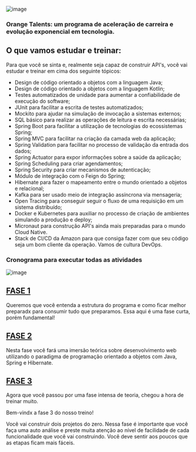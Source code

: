 ![image](https://user-images.githubusercontent.com/63964369/121933482-82abaf00-cd1c-11eb-9484-5b1e1081ddef.png)

### Orange Talents: um programa de aceleração de carreira e evolução exponencial em tecnologia.

## **O que vamos estudar e treinar:**

Para que você se sinta e, realmente seja capaz de construir API's, você vai estudar e treinar em cima dos seguinte tópicos:

- Design de código orientado a objetos com a linguagem Java;
- Design de código orientado a objetos com a linguagem Kotlin;
- Testes automatizados de unidade para aumentar a confiabilidade de execução do software;
- JUnit para facilitar a escrita de testes automatizados;
- Mockito para ajudar na simulação de invocação a sistemas externos;
- SQL básico para realizar as operações de leitura e escrita necessárias;
- Spring Boot para facilitar a utilização de tecnologias do ecossistemas Spring;
- Spring MVC para facilitar na criação da camada web da aplicação;
- Spring Validation para facilitar no processo de validação da entrada dos dados;
- Spring Actuator para expor informações sobre a saúde da aplicação;
- Spring Scheduling para criar agendamentos;
- Spring Security para criar mecanismos de autenticação;
- Módulo de integração com o Feign do Spring;
- Hibernate para fazer o mapeamento entre o mundo orientado a objetos e relacional;
- Kafka para ser usado meio de integração assíncrona via mensageria;
- Open Tracing para conseguir seguir o fluxo de uma requisição em um sistema distribuído;
- Docker e Kubernetes para auxiliar no processo de criação de ambientes simulando a produção e deploy;
- Micronaut para construção API's ainda mais preparadas para o mundo Cloud Native.
- Stack de CI/CD da Amazon para que consiga fazer com que seu código seja um bom cliente da operação. Vamos de cultura DevOps.

### Cronograma para executar todas as atividades

![image](https://user-images.githubusercontent.com/63964369/121933508-8dfeda80-cd1c-11eb-95a7-d486485a30fa.png)

## [FASE 1](https://github.com/Rayllanderson/orange-talents/tree/main/Fase%201)
Queremos que você entenda a estrutura do programa e como ficar melhor preparadx para consumir tudo que preparamos. Essa aqui é uma fase curta, porém fundamental!

## [FASE 2](https://github.com/Rayllanderson/orange-talents/blob/main/Fase%202)
Nesta fase você fará uma imersão teórica sobre desenvolvimento web utilizando o paradigma de programação orientado a objetos com Java, Spring e Hibernate.

## [FASE 3](https://github.com/Rayllanderson/orange-talents/tree/main/Fase%203)
Agora que você passou por uma fase intensa de teoria, chegou a hora de treinar muito.

Bem-vindx a fase 3 do nosso treino!

Você vai construir dois projetos do zero. Nessa fase é importante que você faça uma auto análise e preste muita atenção ao nível de facilidade de cada funcionalidade que você vai construindo. Você deve sentir aos poucos que as etapas ficam mais fáceis. 
